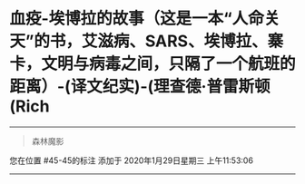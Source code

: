 # 血疫-埃博拉的故事（这是一本“人命关天”的书，艾滋病、SARS、埃博拉、寨卡，文明与病毒之间，只隔了一个航班的距离）-(译文纪实)-(理查德·普雷斯顿(Rich

---

> 森林魔影

您在位置 #45-45的标注 添加于 2020年1月29日星期三 上午11:53:06

---

